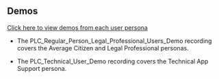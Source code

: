 ## Demos
[Click here to view demos from each user persona](https://drive.google.com/drive/folders/1a33pn7bEOydSSda59nPsrDQssYsccYOl?usp=sharing)

- The PLC_Regular_Person_Legal_Professional_Users_Demo recording covers the Average Citizen and Legal Professional personas. 

- The PLC_Technical_User_Demo recording covers the Technical App Support persona.
